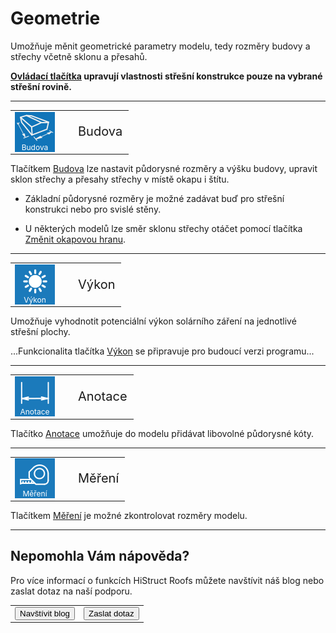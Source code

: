 
<h1>Geometrie</h1>

  <p>
    Umožňuje měnit geometrické parametry modelu, tedy rozměry budovy a střechy včetně sklonu a přesahů.
  </p>

  <p>
    <b><u>Ovládací tlačítka</u> upravují vlastnosti střešní konstrukce pouze na vybrané střešní rovině.</b>
  </p>

  <hr class="main"> <!-- Vodorovná čára jako oddělovač sekce -->

  <table>
    <tr>
      <td>
        <div style="position: relative; width: 64px; height: 64px;">
          <img src="img/Sheated_Building_Page_Building.png" alt="Sheated_Building_Page_Building.png" width="64" height="64">
          <div style="position: absolute; bottom: 0; width: 100%; color: white; font-size: 12px; text-align: center;">
            Budova
          </div>
        </div>
      </td>
      <td style="vertical-align: middle; font-size: 20px; padding-left: 30px;">
        Budova
      </td>
    </tr>
  </table>

  <p>
    Tlačítkem <u>Budova</u> lze nastavit půdorysné rozměry a výšku budovy, upravit sklon střechy a přesahy střechy v místě okapu i štítu.
  </p>

  <ul>
    <li><p>Základní půdorysné rozměry je možné zadávat buď pro střešní konstrukci nebo pro svislé stěny.</p></li>
    <li><p>U některých modelů lze směr sklonu střechy otáčet pomocí tlačítka <u>Změnit okapovou hranu</u>.</p></li>
  </ul>

  <!--<table>
    <tr>
      <td>
        <div style="position: relative; width: 64px; height: 64px;">
          <img src="img/RoofSketchIcon64x64.png" alt="RoofSketchIcon64x64.png" width="64" height="64">
          <div style="position: absolute; bottom: 0; width: 100%; color: white; font-size: 12px; text-align: center;">
            Střecha
          </div>
        </div>
      </td>
      <td style="vertical-align: middle; font-size: 20px; padding-left: 30px;">
        Střecha
      </td>
    </tr>
  </table>

  <p>
    Tlačítko <u>Střecha</u> umožňuje nastavit typ skladby střechy. Typ krytiny a rozměry sekundární střešní konstrukce lze měnit přes tlačítko <u>Opláštění</u>.
  </p>

  <hr class="main"> <!-- Vodorovná čára jako oddělovač sekce -->

<hr class="main"> <!-- Vodorovná čára jako oddělovač sekce -->

<table>
  <tr>
    <td>
      <div style="position: relative; width: 64px; height: 64px;">
        <img src="img/PvgisIcon64x64.png" alt="PvgisIcon64x64.png" width="64" height="64">
      <div style="position: absolute; bottom: 0; width: 100%; background: none; color: white; font-size: 12px; text-align: center;">
      Výkon
      </div>
      </div>
    </td>
    <td style="vertical-align: middle; font-size: 20px; padding-left: 30px">
      Výkon
    </td>
  </tr>
</table>

<p>
Umožňuje vyhodnotit potenciální výkon solárního záření na jednotlivé střešní plochy.
</p>

<p>
...Funkcionalita tlačítka <u>Výkon</u> se připravuje pro budoucí verzi programu...
</p>

<hr class="main"> <!-- Vodorovná čára jako oddělovač sekce -->
  <table>
    <tr>
      <td>
        <div style="position: relative; width: 64px; height: 64px;">
          <img src="img/DimensionLinearIcon64x64.png" alt="DimensionLinearIcon64x64.png" width="64" height="64">
          <div style="position: absolute; bottom: 0; width: 100%; color: white; font-size: 12px; text-align: center;">
            Anotace
          </div>
        </div>
      </td>
      <td style="vertical-align: middle; font-size: 20px; padding-left: 30px;">
        Anotace
      </td>
    </tr>
  </table>

  <p>
    Tlačítko <u>Anotace</u> umožňuje do modelu přidávat libovolné půdorysné kóty.
  </p>

  <hr class="main"> <!-- Vodorovná čára jako oddělovač sekce -->

  <table>
    <tr>
      <td>
        <div style="position: relative; width: 64px; height: 64px;">
          <img src="img/TapeMeasureIcon64x64.png" alt="TapeMeasureIcon64x64.png" width="64" height="64">
          <div style="position: absolute; bottom: 0; width: 100%; color: white; font-size: 12px; text-align: center;">
            Měření
          </div>
        </div>
      </td>
      <td style="vertical-align: middle; font-size: 20px; padding-left: 30px;">
        Měření
      </td>
    </tr>
  </table>

  <p>
    Tlačítkem <u>Měření</u> je možné zkontrolovat rozměry modelu.
  </p>

  <hr class="main"> <!-- Vodorovná čára jako oddělovač sekce -->

  <h2>Nepomohla Vám nápověda?</h2>

  <p>
    Pro více informací o funkcích HiStruct Roofs můžete navštívit náš blog nebo zaslat dotaz na naší podporu.
  </p>

  <table>
    <tr>
      <td>
        <a href="https://docs.histruct.com/cs/" target="_blank" rel="noopener noreferrer">
          <button class="btn">Navštívit blog</button>
        </a>
      </td>
      <td>
        <a href="mailto:support@histruct.com?subject=Dotaz na Support HiStruct">
          <button class="btn">Zaslat dotaz</button>
        </a>
      </td>
    </tr>
  </table>
